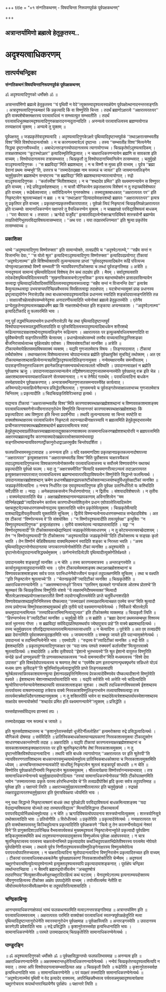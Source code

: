 +++
title = "०१ संन्गतिकथनम् - विषयचिन्ता निरूपणपूर्वकं पूर्वपक्षकथनम्"

+++


## अत्रान्तर्यामिणो ब्रह्मत्वे हेतूकृतस्य..

# **अदृश्यत्वाधिकरणम्**

## **तात्पर्यचन्द्रिका**

**संन्गतिकथनं विषयचिन्तानिरूपणपूर्वकं पूर्वपक्षकथनम्**

ॐ अदृश्यत्वादिगुणको धर्मोक्तेः ॐ ॥

अत्रान्तर्यामिणो ब्रह्मत्वे हेतूकृतस्य ‘‘यं पृथिवी न वेदे’’त्युक्तस्यादृश्यत्वस्याक्षेपेण पूर्वपक्षोत्थानादनन्तरसङ्गतिः । अत्रादृश्यत्वादिगुणकमक्षरं किं प्रकृत्यादि किं वा विष्णुरिति चिन्ता । तदर्थं ब्रह्मणोऽक्षरत्वे ‘‘अक्षरात्परतःपर’’ इति वाक्यशेषोक्तमक्षरस्य परत्वावधित्वं न सम्भवत्युत सम्भवतीति । तदर्थं परत्वावधिभूतमक्षरमदृश्यत्वादिगुणकाक्षरादनन्यदुतान्यदिति । अनन्यत्वे परत्वावधित्वस्य ब्रह्मण्ययोगान्न तस्याक्षरत्वं युक्तम् । अन्यत्वे तु युक्तम् ॥

पूर्वपक्षस्तु ॥ जडप्रकृतेरेवादृश्यत्वादि । अदृश्यत्वादिगुणकेऽक्षरे पृथिव्यादिदृष्टान्तपूर्वकं ‘‘तथाऽक्षरात्सम्भवतीह विश्व’’मिति विश्वोपादानत्वोक्तेः । न च कारणत्वमात्रेऽयं दृष्टान्तः । तस्य ‘‘सम्भवतीह विश्व’’मित्यनेनैव सिद्ध्या दृष्टान्तवैयर्थ्यात् । अबाधेऽन्तरङ्गस्योपादानत्वस्य त्यागायोगाच्च । चित्प्रकृतेर्वाऽदृश्यत्वादिकम् । तत्राक्षरशब्दस्य ‘‘कूटस्थोऽक्षर’’ इत्यादिस्मृतिसिद्धत्वात् । न चाक्षराधिकरणन्यायेन ब्रह्मणि स सावकाश इति वाच्यम् । विश्वोपादानत्वस्य तत्रासम्भवात् । चित्प्रकृतौ तु विश्वोपादानाभिमानित्वेन तत्सम्भवात् । चतुर्मुखो वाऽदृश्यत्वादिगुणकः । ‘‘स ब्रह्मविद्या’’मिति ब्रह्मशब्दात् । न च विष्णौ स मुख्य इति वाच्यम् । पूर्वत्र ‘‘ब्रह्मा देवानां प्रथमः सम्बभूवे’’ति, उत्तरत्र च ‘‘तस्मादेतद्ब्रह्म नाम रूपमन्नं च जायत’’ इति जायमानत्वलिङ्गेन चतुर्मुखपरेण ब्रह्मशब्देन सन्दष्टस्य ‘‘स ब्रह्मविद्या’’मिति ब्रह्मशब्दस्यान्यपरत्वायोगात् । रुद्रो वाऽदृश्यत्वादिगुणकः । ‘‘कर्तारमीश’’मितीशशब्दात् । न च ‘‘शब्दादेव प्रमित’’ इति वक्ष्यमाणन्यायेन स विष्णुपर इति वाच्यम् । रुद्रे प्रसिद्धसर्वज्ञशब्दात् । न चासौ यौगिकत्वेन प्रकृताक्षरस्य विशेषणं न तु रुद्राख्यविशेष्यपर इति वाच्यम् । रूढेर्बलवत्त्वात् । सर्वविदित्यनेन पुनरुक्तेश्च । तस्मादुक्तबाधकात् ‘‘अक्षरात्परतः पर’’ इति निकृष्टत्वेन श्रुतत्वाच्चाक्षरं न ब्रह्म । न च ‘‘तथाऽक्षरा’’दित्यादावेवाक्षरशब्दो ब्रह्मपरः ‘‘अक्षरात्परतःपर’’ इत्यत्र तु प्रकृतिपर इति वाच्यम् । प्रकृतहानाप्रकृतस्वीकारापातात् । पूर्वपक्षे त्विदं निकृष्टत्वं चित्प्रकृतिपक्षेऽक्षरात्परत इति पञ्चम्योः सामानाधिकरण्येन पक्षान्तरे तु वैयधिकरण्येन युक्तम् । न चाब्रह्मपक्षे परविद्याविषयत्वं बाधकम् । ‘‘परा चैवापरा च । तत्रापरा । ऋग्वेदो यजुर्वेद’’ इत्यपरविद्यात्वेनोक्तऋगादिविषये शास्त्रयोनौ ब्रह्मण्येव तत्प्रतियोगिभूतपरविद्याविषयत्वासम्भवात् । ‘‘अथ परा । यया तदक्षरमधिगम्यत’’ इति श्रुत्या प्रकृतेरेव तत्सम्भवाच्च ॥

### **प्रकाशिका**

भाष्ये ‘‘अदृश्यत्वादिगुणा विष्णोरुक्ता’’ इति सामान्योक्तेः, तत्वप्रदीपे च ‘‘अदृश्येऽनात्म्ये,’’ ‘‘सहैव सन्तं न विजानन्ति देवाः,’’ ‘‘स योतो श्रुत’’ इत्यादिनाऽदृश्यत्वादिगुणा विष्णोरुक्ता’’ इत्यादिपदप्रयोगाट् टीकायां ‘‘अदृश्येऽनात्म्य’’ इति विशिष्योक्तावपि तुल्यन्यायतया प्राप्तां ‘‘पूर्ववददृश्यत्वादिबलेन रूढिं परित्यज्य योगवृत्त्याऽक्षरशब्दो विष्णौ सम्भवती’’ति न्यायविवरणटीकोक्तया च लब्धां पूर्वसङ्गतिमाह ॥ अत्रेति ॥ नन्वदृश्यत्वं सामान्यं पृथिव्यविदितत्वं विशेषस् तेन कथं तदाक्षेप इति । मैवम् । सर्वादृश्यत्ववति तदेकदेशपृथिव्यविदितत्वस्यापि ‘‘मुखनासिकावचनोऽनुनासिक’’ इत्यत्र महाभाष्योक्तेन प्रासादवासिन्यायेन सत्त्वाद्वा पृथिव्याद्यधिदैवादिसर्वाविदितत्वस्यादृश्यत्वरूपत्वाद्वा ‘‘सहैव सन्तं न विजानन्ति देवा’’ इत्यत्रेव कैमुत्यलब्धत्वाद्वा उभयत्राप्यपरिच्छिन्नवैभवस्य विवक्षितत्वाद्वा तदाक्षेपात् । यदत्रोभाभ्यामुक्तं प्राक् प्रधानस्य द्रष्टृत्वाद्ययोगेन निरासेऽपीह तथा बाधकाभावाददृश्यत्वादिकं प्रधानस्य स्यादिति शङ्कोदयात्सङ्गतिरिति तन्न । साक्षात्सौत्रहेत्वाक्षेपसम्भवेनेदृश्या अनादरणीयत्वादिति भावेनोक्तं ब्रह्मत्वे हेतूकृतस्येति । एतेनैव प्राग्घेतूकृतेनादृश्यत्वरूपब्रह्मधर्मेण ब्रह्म किं नाक्षरशब्देनोच्यत इति शङ्काया अप्यनवकाशः । ‘‘अदृश्येऽनात्म्य’’ इत्यादिटीकादि तु फलपरमिति भावः ।

ननु पूर्वं तद्धर्माभिलापाभावेन प्रधाननिरासेऽपि नेह तथा पृथिव्यादिदृष्टान्तपूर्वं विश्वोपादानत्वरूपतद्धर्माभिलापादिति वा पूर्वत्राविदितत्वरूपादृश्यत्वादिबाधकेन शरीरशब्दे रूढित्यागवदत्राक्षरशब्देनादृश्यत्वलिङ्गेन रूढित्यागः । अक्षरात्परतः पर इत्युत्कर्षावधित्वश्रवणादिति वा पूर्ववैषम्येणापि सङ्गतिरस्तीति चेत्सत्यम् । प्रधानहेत्वाक्षेपसम्भवे तस्यैव वाच्यत्वात्सिद्धान्तिशङ्का बीजनिरासार्थत्वाच्च पूर्वहेत्वाक्षेप एवोक्तः । विषयसंशयटीकां व्यनक्ति ॥ अत्रेति ॥ टीकायामेवापेक्षितसमग्रविषयवाक्यं व्यक्तम् । यद्यपि गुणजातमेवात्र विषयः । लिङ्गपादत्वात् । टीकायां तथैवोक्तेश्च । तथाप्यक्षरस्य विशेष्यत्वात्तस्य चोपादानत्वान्न ब्रह्मेति पूर्वपक्षयुक्तिं सूचयितुं तथोक्तम् । अत एव टीकायामक्षरशब्दसाहित्येनान्यत्रप्रसिद्धिरदृश्यत्वादिलिङ्गानामुक्ता । नन्वेवमक्षरनामैव समन्वीयताम् । पादसङ्गतिस्तूत्तराधिकरण इवानेकलिङ्गसमन्वयार्थत्त्वात्फलतो भविष्यति । उपादानत्त्वादक्षरं न ब्रह्मेति पूर्वपक्षश्च ऋजुः । उपादानत्त्वादक्षरस्यान्यत्वेन तद्विशेषणत्वाद्गुणजातमप्यन्यस्येति पूर्वपक्षस्तु वक्र इति चेन्न । अक्षरशब्दसमन्वयस्याक्षराधिकरणे सेत्स्यमानत्वात् । न च तेनैवेदं गतार्थम् । परावधित्वादिना बाधकेन तस्येहापवादेन पूर्वपक्षकरणात् । अन्यत्रासमन्वितगुणजातसमन्वयस्यैवेह कार्यत्वात् । अस्मिन्पादेऽन्यसाहित्येनैवान्यत्र प्रसिद्धेराश्रितत्वात् । गुणसमन्वये च पूर्वसङ्गतेस्साक्षाल्लाभाच्च गुणजातमेवात्र चिन्तितम् ॥ प्रकृत्यादीति ॥ चिदचित्प्रकृतिविरिञ्चरुद्रा इत्यर्थः ।

यद्यप्यत्र टीकायां ‘‘अक्षरात्सम्भवतीह विश्व’’मिति कारणवाक्यस्थाक्षरब्रह्मेशशब्दानां च विष्णाववकाशमाशङ्क्य परत्वावधित्वश्रवणेनोज्जीवनात्तदनुरोधेन विष्णुरिति चिन्तानन्तरं कारणवाक्यस्थाक्षरब्रह्मेशशब्दाः किं प्रकृत्यादिपरा अथ विष्णुपरा इति चिन्ता प्रदर्शनीया । तथापि तुल्यन्यायतया सा चिन्ता स्पष्टेति वा वाक्यशेषस्थाक्षरस्य परत्वावधित्वेन निकृष्टत्वे तदनन्यप्राचीनाक्षरस्यापि न ब्रह्मत्वमिति हेतुहेतुमद्भावस्येव प्राचीनकारणवाक्यस्थब्रह्मेशशब्दयोर्न ब्रह्मपरत्वमित्यत्र स्पष्टं हेतुहेतुमद्भावाप्रतीतेरक्षरस्याब्रह्मत्वात्तद्युक्तकारणवाक्यस्य तत्समानाधिकरणब्रह्मेशशब्दयोरपि न ब्रह्मपरत्वमिति अक्षरस्याब्रह्मत्वद्वारैव कारणवाक्यादेरब्रह्मपरत्वोक्तयवश्यंभावाद्वा सङ्गतिभाष्यन्यायविवरणतट्टीकानुरोधाद्वाऽक्षरमुखैव चिन्तोपदर्शिता ।

फलफलिभावमस्फुटत्वादाह ॥ अनन्यत्व इति ॥ यदि वक्ष्यमाणदिशा प्रकृतहानाप्रकृतकल्पनादोषापत्त्या ‘‘अक्षरात्परत’’ इत्युक्ताक्षरस्य ‘‘अक्षरात्सम्भवतीह विश्व’’मिति पूर्वोक्तस्य चाक्षरस्यैकत्वं तदाऽदृश्यत्वादिगुणकस्य विश्वकारणत्वेनोक्तस्यैव परत्वावधित्वात्तस्य च सर्वोत्तमे विष्णावयोगेन यथायथं प्रकृत्यादीति पूर्वपक्षे फलम् । यदा तु ‘‘अक्षरत्रयमीरित’’मित्यादि वक्ष्यमाणरीत्याऽन्यत्वं तदाऽक्षरात्परत इत्युक्ताक्षरस्यापरत्वात् परत्वावधित्वस्य ब्रह्मण्यभावात्परविद्याविषयत्वेन विष्णुरेवेति सिद्धान्ते फलमित्यर्थः । उपादानत्वाक्षरब्रह्मेशशब्दान् क्रमेण प्रधानश्रीब्रह्मरुद्रप्रापकांष्टीकोक्तान्व्यञ्जयंश्चतुर्विधपूर्वपक्षटीकां व्यनक्ति ॥ जडप्रकृतेरेवेत्यादिना ॥ नन्वत्र निर्धारित एक एवादृश्यत्वादिगुणक इति पूर्वपक्ष उतानिर्धारितो यः कश्चिदिति सर्वेऽपीति वा । नाद्यः । अनेकप्रापकसत्त्वेन निर्धारणायोगात् । न द्वितीयः । संशयादविशेषापत्तेः । न तृतीयः । वाक्यभेदापातादिति चेन्न । अक्षरब्रह्मेशशब्दानामन्यप्रापकाणाम् अविनाशित्वेन ‘‘मम योनिर्महद्ब्रह्मे’’त्यादिवचनेन कार्यस्य कारणाधीनतयेशितृत्वेन प्रधान एवोपपत्तेरित्यादिरूपेण पक्षचतुष्टयेऽप्यवधारणसम्भवेनाद्यस्य युक्तत्वादिति भावेन प्रकृतेरेवेत्युक्तम् । चित्प्रकृतेर्वेत्यादि वाशब्दाद्द्वितीयतृतीयावपि युक्ताविति सूचितम् । द्वितीये विष्ण्वन्यत्वेनावधारणसम्भवान्न सन्देहादविशेषः । अत एव टीकायां ‘‘विष्णोरन्यस्य वे’’ति संशयोक्तिः । ‘‘न विष्णोरदृश्यत्वादीति तावत्पूर्वपक्ष’’ इत्युक्तिः ‘‘न विष्णुरदृश्यत्वादिगुणक’’ इत्युपसंहारश्च । तृतीये वाक्यभेदस्य न्यायप्राप्तत्वादिति । यद्वा ‘‘न विष्णोरदृश्यत्वादी’’ति टीकोक्तव्यवच्छेद्याभिप्रायं जडप्रकृतेरेवेत्यवधारणम् । न तु कोट्यन्तरव्यवच्छेदाशयम् । तेन ‘‘न विष्णोरदृश्यत्वादी’’ति टीकोक्तस्य ‘‘अदृश्यत्वादिकं जडप्रकृतेर्भवे’’दिति टीकोक्तस्य च सङ्ग्रहः कृतो भवति । तेन विष्णोर्न चेन्निर्विषयतया वाक्यमिदममानं स्यादिति शङ्का च निरस्ता भवति । ‘‘अस्य पृथिव्यादिदृष्टान्तेनोपादानतया जगत्कारणत्वेनोक्तेरिति टीकां व्यनक्ति ॥ अदृश्यत्वेति ॥ दृष्टान्तेत्येतदुपादानत्वसिद्ध्यर्थमुक्तम् । ऊर्णनाभेरादित्वेऽपि पृथिव्यादीत्युक्तेर्गतिर्वक्ष्यते ।

उपादानत्वमेव शङ्कापूर्वं व्यनक्ति ॥ न चेति ॥ तस्य कारणत्वमात्रस्य ॥ अन्तरङ्गस्येति ॥ कार्यानुस्यूतत्वादुपादानस्येति भावः । एतेन टीकायामेवमाशङ्क्य तथाऽक्षरब्रह्मेशशब्दानां च विष्णाववकाशमाशङ्क्य सर्वत्र परतः पराभिधानेनैवोज्जीवनं यत्कृतं तदुपलक्षणमिति सूचितम् । तथा च वक्ष्यति ‘‘इति निकृष्टत्वेन श्रुतत्वाच्चे’’ति । ‘‘चेतनप्रकृतेर्वे’’त्यादिटीकां व्यनक्ति ॥ चित्प्रकृतेर्वेति ॥ अक्षराधिकरणन्यायेनेति ॥ ‘‘अक्षरमम्बरान्तधृते’’रित्यत्र ‘‘एतस्मिन् खल्वक्षरे गार्ग्याकाश ओतश्च प्रोतश्चे’’ति श्रुतमक्षरं किं चित्प्रकृतिरथ विष्णुरिति संशये ‘‘ये त्वक्षरमनिर्देश्यमव्यक्त’’मित्यादौ श्रीतत्वेऽक्षरशब्दप्रयोगात्क्षराक्षरातीते विष्णौ तदयोगाच्छ्रीतत्त्वमेवेति प्राप्ते चतुर्विधनाशरहिते विष्णावेवाक्षरशब्दप्रवृत्तिनिमित्तस्य पौष्कल्यात् ‘‘तस्मादक्षरं तस्मादक्षरमित्याचक्षत एतमेव सन्त’’मिति श्रुत्यादौ तस्य प्रयोगाच्च विष्णुरेवाक्षरशब्दमुख्यार्थ इति तृतीये पादे वक्ष्यमाणन्यायेनेत्यर्थः । निर्विकारे श्रीतत्त्वेऽपि कथमुपादानत्वमित्यतः ‘‘तस्याविकाराभिमानित्वाद्युज्यत’’ इति टीकोक्तमेव व्यक्तमाह ॥ चित्प्रकृतौ त्विति ॥ ‘‘हिरण्यगर्भस्य वे’’त्यादिटीकां व्यनक्ति ॥ चतुर्मुखो वेति ॥ स ब्रह्मेति ॥ ‘‘ब्रह्मा देवानां प्रथमस्सम्बभूव विश्वस्य कर्ता भुवनस्य गोप्ता । स ब्रह्मविद्यां सर्वविद्याप्रतिष्ठामथर्वाय ज्येष्ठपुत्राय प्राहे’’ति वाक्ये ब्रह्मशब्दादित्यर्थः । तस्य चतुर्मुखपरत्व एवैतद्विद्यायास्तत्परत्वमित्यतस्तत्साधयति ॥ न चेत्यादिना ॥ पूर्वत्रेति ॥ अत एव तत्वप्रदीपे ब्रह्मा देवानामिति पूर्ववाक्यमप्युदाहृतमिति भावः ॥ जायमानत्वेति ॥ सम्बभूव जायते इति पदाभ्यामुक्तेनेत्यर्थः । उपादानत्वं च तदभिमानित्वेनेति भावः । एवमग्रेऽपि । ‘‘रुद्रस्य वे’’त्यादिटीकां व्यनक्ति ॥ रुद्रो वेति ॥ ईशशब्दादिति ॥ प्रकृतादृश्यत्वादिगुणकाक्षर एव ‘‘यदा पश्यः पश्यते रुक्मवर्णं कर्तारमीश’’मित्युत्तरवाक्ये श्रुतत्वादित्यर्थः ॥ शब्दादेवेति ॥ अत्रैव तृतीयपादे ‘‘ईशानो भूतभव्यस्ये’’ति श्रुत ईशानो वायुरुत विष्णुरिति सन्देहे ऊर्ध्वं प्राणमुन्नयती’’ति प्राणव्यवस्थापकत्वस्य ‘‘मध्ये वामनमासीन’’मिति मध्यमत्वस्य ‘‘विश्वे देवा उपासत’’ इति विश्वदेवोपास्यत्वस्य च श्रवणात् तेषां च ‘‘एवमेवैष प्राण इतरान्प्राणान्पृथक्पृथगेव सन्निधत्ते योऽयं मध्यमः प्राणः कुविदङ्गे’’ति श्रुतिभिर्वायुधर्मत्वाद्वायुरिति प्राप्ते लिङ्गसहस्रादपि श्रुतेर्बलवत्त्वान्निरवकाशवामनश्रुत्या ईशानपदप्रवृत्तिनिमित्तस्य प्रेरकत्वादेर्विष्णावेव पौष्कल्यादीशानो विष्णुरेवेति वक्ष्यते । ईशशब्दस्य चेशानशब्दपर्यायत्वादिति भावः । यद्यपि सर्वत्रेति नये अत्तेति नये चादित्यादिति श्रुत्योरिवान्तर्नयन्यायेनेशशब्दस्यापि सावकाशत्वशङ्का सुशका । तथापि तदधिकरणविषयवाक्ये ईशशब्दस्य तत्पर्यायस्य वाश्रवणाभावाद्वा तत्रेवात्र वाक्ये निरवकाशविष्णुलिङ्गाभावेन तन्न्यायाविषयत्वाद्वा तत्र तात्पर्यमात्रमेवाधिदैवगतशब्दानामुक्तम् । न तु शक्तिरपीति भावेन वा शब्दादेवेत्यत्रेशशब्दपर्यायस्येशानशब्दस्य साक्षादेव समन्वयोक्तेर्वा ‘‘शब्दादेव प्रमित इति वक्ष्यमाणन्यायेने’’त्युक्तम् ॥ प्रसिद्धेति ॥

यस्सर्वज्ञस्सर्वविद्यस्य ज्ञानमयं तपः ।

तस्मादेतद्ब्रह्म नाम रूपमन्नं च जायते ॥

इति श्रुतसर्वज्ञशब्दात्तस्य च ‘‘कृशानुरेतास्सर्वज्ञो धूर्जटिर्नीललोहित’’ इत्यमरोक्तया रुद्रे प्रसिद्धत्वादित्यर्थः । यौगिकत्वे दोषमाह ॥ सर्वविदिति ॥ प्रातिस्विकबाधकोक्तयान्यप्रापकाणां निरवकाशत्वमुक्त्वा टीकाद्युक्तेन साधारणबाधकान्तरेणापि तदाह ॥ अक्षरादिति ॥ यद्यपि टीकायां कारणत्वस्याक्षरब्रह्मेशशब्दानां च सावकाशत्वमाशङ्क्याक्षरात्परतः पर इति श्रुतनिकृष्टत्वेनैव तेषां निरवकाशत्वमुक्तम् । न तु दृष्टान्तोक्तिविश्वोपादानत्वादिना । तथापि सति बाधके त्यागायोगात् ‘‘अक्षरात्परतः पर इति श्रुतेरपी’’ति न्यायविवरणगतापिशब्दस्य बाधकान्तरसमुच्चयार्थत्वमुपेत्य प्रातिस्विकबाधकोक्तया च निरवकाशत्वमुक्तमिति ध्येयम् । अन्त्यचिन्तास्थानन्यत्वकोटिं साधयितुं निकृष्टत्वेन श्रुतत्वं शङ्कापूर्वं साधयति ॥ न चेति ॥ विष्णोरिव पूर्वपक्षकोटीनामपि निकृष्टत्वेन श्रुतत्वमयुक्तम् । श्रीतत्वापेक्षया विष्णोरर्वागन्यस्याभावात् । तत्र सामानाधिकरण्येनान्वये चतुर्मुखादावयोगादित्यतः ‘‘तस्यां सामानाधिकरण्येनोपपन्न’’मिति टीकोपलक्षणमिति भावेन ‘‘तस्मात्परस्याः प्रकृतेः परस्य हरेरभिधानादेव चे’’ति तत्वप्रदीपोक्तिं हृदि कृत्वा सर्वत्र तदुपपत्तिमाह ॥ पूर्वपक्ष इति ॥ पक्षान्तरे त्विति ॥ अक्षराच्चतुर्मुखात्परतश्श्रीतत्वात्पर इति चतुर्मुखपक्षे । रुद्रपक्षे त्वक्षराद्रुद्रात्परतश्चतुर्मुखात्पर इति पुंमात्रविवक्षया ध्येयमिति भावः ।

ननु यथा सिद्धान्ते निकृष्टत्वश्रवणं बाधकं तथा पूर्वपक्षेऽपि परविद्याविषयत्वं बाधकमित्याशङ्क्य ‘‘यदा वेदाद्यन्यविषयतया योज्यते तदा तस्यापरविद्यात्व’’ मित्यादिसिद्धान्त टीकाव्यावर्त्यं परापरविद्ययोर्भिन्नार्थत्वमुपेत्याह ॥ न चेति ॥ ऋगादिविषयत्वोपपादनाय शास्त्रयोनावित्युक्तम् । शास्त्रयोनिसूत्रे तथोक्तत्वादिति भावः ॥ प्रतियोगीति ॥ विरोधीत्यर्थः ॥ प्रकृतेरिति ॥ प्रकृत्यादेरेवेत्यर्थः । नन्वक्षरात्परतः पर इति वाक्योक्तपरवस्तु किञ्चिदुपेत्यात्र प्रकृत्यादिरिति पूर्वपक्षकरणे ‘‘चित्वे तु तेन कार्त्स्न्येनावेद्यत्वं नेश्वरं विने’’ति प्रागुक्तदिशाऽपरिच्छिन्न वैभवत्वपर्यवसन्नं मुख्यमदृश्यत्वं निकृष्टत्वेनाभ्युपेते प्रकृत्यादौ पूर्वपक्षिणा शङ्कितुमशक्यमिति कथं तादृशस्यानन्दमयादावुक्तस्य विष्णुधर्मस्य पूर्वपक्ष आक्षेपस्स्यात् । न चात्र श्रुतनिकृष्टत्वस्य परत्वस्य चाक्षरत्वेनाभिमते प्रकृत्यादावेव कथञ्चिदुपपन्नताभिप्रेतेतीश्वरस्य परत्वमेव नोपेयते पूर्वपक्षिणेति वाच्यम् । तथात्वे पूर्वत्र निर्णीतादृश्यत्वरूपविष्णुलिङ्गेनाक्षरस्य विष्णुत्वमेवोपेत्य परापरत्वोपपत्तिरुच्यताम् । न चाक्षरादित्यादिना श्रुतोपादानत्वादिना विष्णुनिरासेन प्रकृत्यादिरुच्यत इति वाच्यम् । टीकायां परत्वावधित्वबाधकबलेनैव पूर्वपक्षप्रापकाणां निरवकाशत्वोक्तेरिति चेन्मैवम् । अदृश्यत्वं चक्षुरगोचरत्वमित्युपेत्यादृश्येनात्म्ये इत्युक्तादृश्यत्वस्यापि प्रकृत्यादावाशङ्कनात् । पूर्वाक्षेप चन्द्रिका त्वर्थान्तराभिप्राया । न चैवमपि ब्रह्मरुद्रयोर्जीवत्वेन ‘‘अचक्षुश्श्रोत्रं तदपाणिपाद’’मित्युक्तजीवधर्मभूतचक्षुरादिराहित्यं कथं घटताम् । येनादृश्येऽनात्म्य इत्यनात्म्यपदोक्तस्य जीवगुणराहित्यस्य टीकोक्त आक्षेप उपपद्येतेति वाच्यम् । तयोर्जीवत्वमेव नेतीति वा जीवोत्तमत्वेनेतरजीववैलक्षण्येन वा तदुपपत्तिरित्याशयादिति ।

### **चन्द्रिकाबिन्दुः**

आनन्दमयाधिकरणाक्षेपपदं भाष्यं फलकथनपरमिति मत्वाऽनन्तरसङ्गतिमाह ॥ अत्रान्तर्यामिण इति ॥ परत्वावधित्वमवरत्वम् । अक्षरात्परतः परमिति वाक्योक्तं परत्वावधित्वं स्वतन्त्रपूर्वपक्षहेतुरिति मत्वा पृथिव्यादिदृष्टान्तानुरोधेनेति स्वारस्यानुरोधेन पूर्वपक्षमाह ॥ पूर्वपक्षस्त्विति ॥ अन्तरङ्गस्येति ॥ उपादानस्य कारणेऽपि प्रवेशादिति भावः ॥ रुद्रे प्रसिद्धेति ॥ कृशानुरेतास्सर्वज्ञ इत्यभिधानादिति भावः । सामानाधिकरण्येनेति ॥ परमते उत्तमादक्षराच् चित्प्रकृतेरिति सामानाधिकरण्येनेत्यर्थः ।

### **पाण्डुरङ्गि**

॥ ॐ अदृश्यत्वादिगुणको धर्मोक्तेः ॐ ॥ पूर्वपक्षसिद्धान्तयोः फलफलिभावमाह ॥ अनन्यत्व इति ॥ अक्षराधिकरणन्यायेनेति ॥ अक्षरमम्बरान्तधृतेरित्यधिकरणन्यायेनेत्यर्थः । नन्वेवं चित्प्रकृतेरप्यदृश्यत्वमित्यपि न स्यात् । तस्या अपि विश्वोपादनत्वासम्भवादित्यत आह ॥ चित्प्रकृतौ त्विति ॥ रूढेरिति ॥ कृशानुरेतास्सर्वज्ञ इत्यभिधानादिति भावः ॥ सामानाधिकरण्येनेति ॥ परं यदक्षरं तस्मादिति सामानाधिकरण्येनेत्यर्थः ॥ ‘‘अदृश्येऽनात्म्येयं पृथिवी न वेद इत्यादेर् वाक्यस्य, अपरिच्छिन्नवैभवत्व पर्यवसन्नमुख्यादृश्यत्वापेक्षया चक्षुरगोचरत्व रूपार्थान्तराभिप्रायेणैव पूर्वाक्षेपः ॥ पक्षान्तरे त्विति ॥

